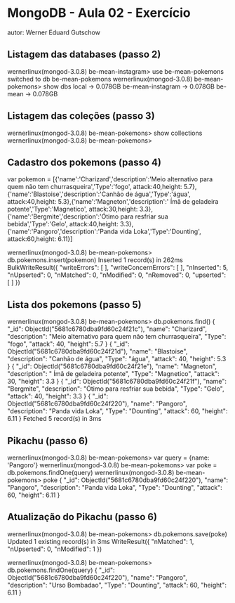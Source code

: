 # MongoDB - Aula 02 - Exercício
autor: Werner Eduard Gutschow

## Listagem das databases (passo 2)

wernerlinux(mongod-3.0.8) be-mean-instagram> use be-mean-pokemons
switched to db be-mean-pokemons
wernerlinux(mongod-3.0.8) be-mean-pokemons> show dbs
local             → 0.078GB
be-mean-instagram → 0.078GB
be-mean           → 0.078GB


## Listagem das coleções (passo 3)

wernerlinux(mongod-3.0.8) be-mean-pokemons> show collections
wernerlinux(mongod-3.0.8) be-mean-pokemons>

## Cadastro dos pokemons (passo 4)

var pokemon = [{'name':'Charizard','description':'Meio alternativo para quem não tem churrasqueira','Type':'fogo', attack:40,height: 5.7},{'name':'Blastoise','description':'Canhão de água','Type':'água', attack:40,height: 5.3},{'name':'Magneton','description':' Ímã de geladeira potente','Type':'Magnetico', attack:30,height: 3.3},{'name':'Bergmite','description':'Ótimo para resfriar sua bebida','Type':'Gelo', attack:40,height: 3.3},{'name':'Pangoro','description':'Panda vida Loka','Type':'Dounting', attack:60,height: 6.11}]

wernerlinux(mongod-3.0.8) be-mean-pokemons> db.pokemons.insert(pokemon)
Inserted 1 record(s) in 262ms
BulkWriteResult({
  "writeErrors": [ ],
  "writeConcernErrors": [ ],
  "nInserted": 5,
  "nUpserted": 0,
  "nMatched": 0,
  "nModified": 0,
  "nRemoved": 0,
  "upserted": [ ]
})


## Lista dos pokemons (passo 5)

wernerlinux(mongod-3.0.8) be-mean-pokemons> db.pokemons.find()
{
  "_id": ObjectId("5681c6780dba9fd60c24f21c"),
  "name": "Charizard",
  "description": "Meio alternativo para quem não tem churrasqueira",
  "Type": "fogo",
  "attack": 40,
  "height": 5.7
}
{
  "_id": ObjectId("5681c6780dba9fd60c24f21d"),
  "name": "Blastoise",
  "description": "Canhão de água",
  "Type": "água",
  "attack": 40,
  "height": 5.3
}
{
  "_id": ObjectId("5681c6780dba9fd60c24f21e"),
  "name": "Magneton",
  "description": " Ímã de geladeira potente",
  "Type": "Magnetico",
  "attack": 30,
  "height": 3.3
}
{
  "_id": ObjectId("5681c6780dba9fd60c24f21f"),
  "name": "Bergmite",
  "description": "Ótimo para resfriar sua bebida",
  "Type": "Gelo",
  "attack": 40,
  "height": 3.3
}
{
  "_id": ObjectId("5681c6780dba9fd60c24f220"),
  "name": "Pangoro",
  "description": "Panda vida Loka",
  "Type": "Dounting",
  "attack": 60,
  "height": 6.11
}
Fetched 5 record(s) in 3ms


## Pikachu (passo 6)

wernerlinux(mongod-3.0.8) be-mean-pokemons> var query = {name: 'Pangoro'}
wernerlinux(mongod-3.0.8) be-mean-pokemons> var poke = db.pokemons.findOne(query)
wernerlinux(mongod-3.0.8) be-mean-pokemons> poke
{
  "_id": ObjectId("5681c6780dba9fd60c24f220"),
  "name": "Pangoro",
  "description": "Panda vida Loka",
  "Type": "Dounting",
  "attack": 60,
  "height": 6.11
}



## Atualização do Pikachu (passo 6)

wernerlinux(mongod-3.0.8) be-mean-pokemons> db.pokemons.save(poke)
Updated 1 existing record(s) in 3ms
WriteResult({
  "nMatched": 1,
  "nUpserted": 0,
  "nModified": 1
})


wernerlinux(mongod-3.0.8) be-mean-pokemons> db.pokemons.findOne(query)
{
  "_id": ObjectId("5681c6780dba9fd60c24f220"),
  "name": "Pangoro",
  "description": "Urso Bombadao",
  "Type": "Dounting",
  "attack": 60,
  "height": 6.11
}






